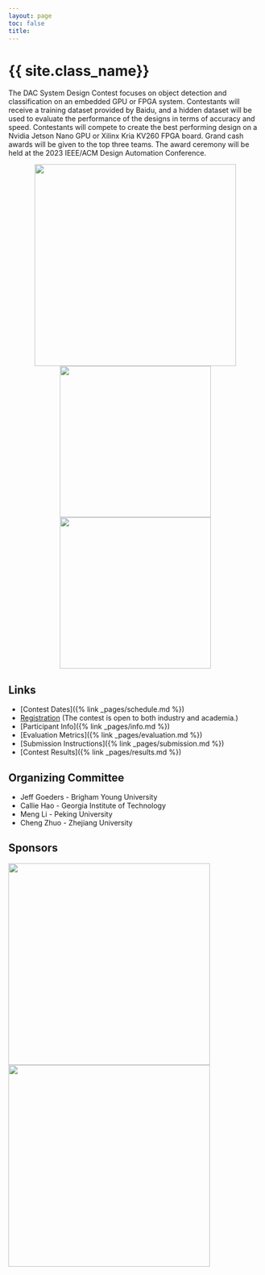 ```yaml
---
layout: page
toc: false
title: 
---
```


#  {{ site.class_name}}

The DAC System Design Contest focuses on object detection and classification on an embedded GPU or FPGA system. Contestants will receive a training dataset provided by Baidu, and a hidden dataset will be used to evaluate the performance of the designs in terms of accuracy and speed. Contestants will compete to create the best performing design on a Nvidia Jetson Nano GPU or  Xilinx Kria KV260 FPGA board. Grand cash awards will be given to the top three teams. The award ceremony will be held at the 2023 IEEE/ACM Design Automation Conference.


<p align="middle">
    <img src="{% link media/object_detection_example.jfif %}" width="400" class="center">
    <img src="{% link media/kria.png %}" width="300" class="center">
    <img src="{% link media/jetson.jpg %}" width="300" class="center">
</p>


## Links

  * [Contest Dates]({% link _pages/schedule.md %})
  * [Registration](https://docs.google.com/forms/d/e/1FAIpQLScTaWfbbL1VFftSfWqZXJAidesqfg1cMvgg-MKNqtVFLdqcaw/viewform?usp=sf_link) (The contest is open to both industry and academia.)
  * [Participant Info]({% link _pages/info.md %})
  * [Evaluation Metrics]({% link _pages/evaluation.md %})
  * [Submission Instructions]({% link _pages/submission.md %})
  * [Contest Results]({% link _pages/results.md %})


## Organizing Committee
  * Jeff Goeders - Brigham Young University
  * Callie Hao - Georgia Institute of Technology
  * Meng Li - Peking University
  * Cheng Zhuo - Zhejiang University

## Sponsors

<img src="{% link media/AMD_E_Blk_RGB.png %}" width="400">
<img src="{% link media/baidu.png %}" width="400">

